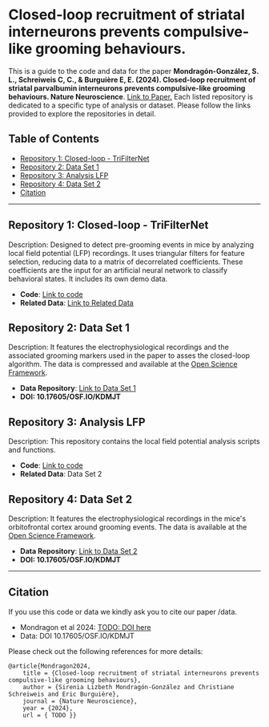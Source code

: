 # Closed-loop recruitment of striatal interneurons prevents compulsive-like grooming behaviours.


This is a guide to the code and data for the paper **Mondragón-González, S. L., Schreiweis C, C., & Burguière E, E. (2024). Closed-loop recruitment of striatal parvalbumin interneurons prevents compulsive-like grooming behaviours. Nature Neuroscience**. [Link to Paper.](https://github.com/LizbethMG/2024_Mondragon-Gonzalez_NatureNeuroscience) Each listed repository is dedicated to a specific type of analysis or dataset. Please follow the links provided to explore the repositories in detail.

## Table of Contents
- [Repository 1: Closed-loop - TriFilterNet](#item-one)
- [Repository 2: Data Set 1](#item-two)
- [Repository 3: Analysis LFP](#item-three)
- [Repository 4: Data Set 2](#item-four)
- [Citation](#item-five)

---
<a id="item-one"></a>
## Repository 1: Closed-loop - TriFilterNet
Description: Designed to detect pre-grooming events in mice by analyzing local field potential (LFP) recordings. It uses triangular filters for feature selection, reducing data to a matrix of decorrelated coefficients. These coefficients are the input for an artificial neural network to classify behavioral states. It includes its own demo data.

- **Code**: [Link to code](https://github.com/LizbethMG/NatureNeuroscience_2024_TriFilterNet)
- **Related Data**: [Link to Related Data](https://github.com/LizbethMG/NatureNeuroscience_2024_TriFilterNet/tree/main/demo_data)

<a id="item-two"></a>
## Repository 2: Data Set 1
Description: It features the electrophysiological recordings and the associated grooming markers used in the paper to asses the closed-loop algorithm. The data is compressed and available at the [Open Science Framework](https://osf.io/).

- **Data Repository**: [Link to Data Set 1](https://osf.io/kdmjt/?view_only=7a3e37c708df4d0198d48aa1f59dbb76)
- **DOI: 10.17605/OSF.IO/KDMJT**

<a id="item-three"></a>
## Repository 3: Analysis LFP
Description: This repository contains the local field potential analysis scripts and functions.

- **Code**: [Link to code](https://github.com/LizbethMG/NatureNeuroscience_2024_LFP)
- **Related Data**: Data Set 2

<a id="item-four"></a>
## Repository 4: Data Set 2
Description: It features the electrophysiological recordings in the mice's orbitofrontal cortex around grooming events. The data is available at the [Open Science Framework](https://osf.io/).

- **Data Repository**: [Link to Data Set 2](https://osf.io/kdmjt/?view_only=7a3e37c708df4d0198d48aa1f59dbb76)
- **DOI: 10.17605/OSF.IO/KDMJT**

---
<a id="item-five"></a>
## Citation
If you use this code or data we kindly ask you to cite our paper /data. 

- Mondragon et al 2024: [TODO: DOI here](https://github.com/LizbethMG/Mondragon_NatNeuro_CL)
- Data: DOI 10.17605/OSF.IO/KDMJT

Please check out the following references for more details:

    @article{Mondragon2024,
        title = {Closed-loop recruitment of striatal interneurons prevents compulsive-like grooming behaviours},
        author = {Sirenia Lizbeth Mondragón-González and Christiane Schreiweis and Eric Burguière},
        journal = {Nature Neuroscience},
        year = {2024},
        url = { TODO }}


